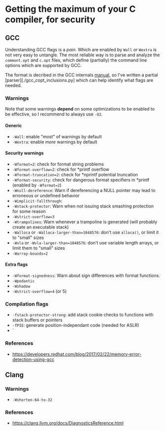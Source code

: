 # Getting the maximum of your C compiler, for security


## GCC

Understanding GCC flags is a *pain*. Which are enabled by `Wall` or `Wextra` is
not very easy to untangle.
The most reliable way is to parse and analyze the `commont.opt` and `c.opt`
files, which define (partially) the command line options which are supported by GCC.

The format is decribed in the GCC internals
[manual](https://gcc.gnu.org/onlinedocs/gccint/Option-file-format.html#Option-file-format),
so I've written a partial [parser][./gcc_copt_inclusions.py] which can help
identify what flags are needed.

### Warnings

Note that some warnings **depend** on some optimizations to be enabled to be
effective, so I recommend to always use `-O2`.

#### Generic

* `-Wall`: enable "most" of warnings by default
* `-Wextra`: enable *more* warnings by default

#### Security warnings

* `-Wformat=2`: check for format string problems
* `-Wformat-overflow=2`: check for *printf overflow
* `-Wformat-truncation=2`: check for *nprintf potential truncation
* `-Wformat-security`: check for dangerous format specifiers in *printf (enabled by `-Wformat=2`)
* `-Wnull-dereference`: Warn if dereferencing a NULL pointer may lead to erroneous or undefined behavior
* `-Wimplicit-fallthrough`: 
* `-Wstack-protector`: Warn when not issuing stack smashing protection for some reason
* `-Wstrict-overflow=3`
* `-Wtrampolines`: Warn whenever a trampoline is generated (will probably create an executable stack)
* `-Walloca` or `-Walloca-larger-than=1048576`: don't use `alloca()`, or limit it to "small" sizes
* `-Wvla` or `-Wvla-larger-than=1048576`: don't use variable length arrays, or limit them to "small" sizes
* `-Warray-bounds=2`

#### Extra flags

* `-Wformat-signedness`: Warn about sign differences with format functions.
* `-Wpedantic`
* `-Wshadow`
* `-Wstrict-overflow=4` (or 5)

### Compilation flags

* `-fstack-protector-strong`: add stack cookie checks to functions with stack buffers or pointers
* `-fPIE`: generate position-independant code (needed for ASLR)
* `


### References
* <https://developers.redhat.com/blog/2017/02/22/memory-error-detection-using-gcc>

## Clang

### Warnings

* `-Wshorten-64-to-32`

### References

* <https://clang.llvm.org/docs/DiagnosticsReference.html>
